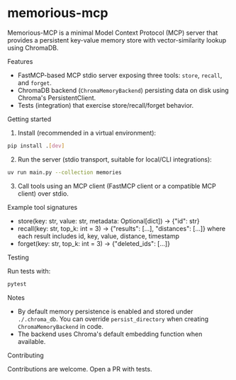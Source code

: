 # memorious-mcp

Memorious-MCP is a minimal Model Context Protocol (MCP) server that provides a persistent key-value memory store with vector-similarity lookup using ChromaDB.

Features
- FastMCP-based MCP stdio server exposing three tools: `store`, `recall`, and `forget`.
- ChromaDB backend (`ChromaMemoryBackend`) persisting data on disk using Chroma's PersistentClient.
- Tests (integration) that exercise store/recall/forget behavior.

Getting started

1. Install (recommended in a virtual environment):

```bash
pip install .[dev]
```

2. Run the server (stdio transport, suitable for local/CLI integrations):

```bash
uv run main.py --collection memories
```

3. Call tools using an MCP client (FastMCP client or a compatible MCP client) over stdio.

Example tool signatures
- store(key: str, value: str, metadata: Optional[dict]) -> {"id": str}
- recall(key: str, top_k: int = 3) -> {"results": [...], "distances": [...]} where each result includes id, key, value, distance, timestamp
- forget(key: str, top_k: int = 3) -> {"deleted_ids": [...]}

Testing

Run tests with:

```bash
pytest
```

Notes

- By default memory persistence is enabled and stored under `./.chroma_db`. You can override `persist_directory` when creating `ChromaMemoryBackend` in code.
- The backend uses Chroma's default embedding function when available.

Contributing

Contributions are welcome. Open a PR with tests.

